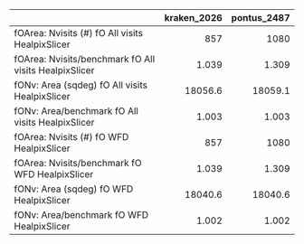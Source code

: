 |                                                       |   kraken_2026 |   pontus_2487 |
|:------------------------------------------------------|--------------:|--------------:|
| fOArea: Nvisits (#) fO All visits HealpixSlicer       |       857     |      1080     |
| fOArea: Nvisits/benchmark fO All visits HealpixSlicer |         1.039 |         1.309 |
| fONv: Area (sqdeg) fO All visits HealpixSlicer        |     18056.6   |     18059.1   |
| fONv: Area/benchmark fO All visits HealpixSlicer      |         1.003 |         1.003 |
| fOArea: Nvisits (#) fO WFD HealpixSlicer              |       857     |      1080     |
| fOArea: Nvisits/benchmark fO WFD HealpixSlicer        |         1.039 |         1.309 |
| fONv: Area (sqdeg) fO WFD HealpixSlicer               |     18040.6   |     18040.6   |
| fONv: Area/benchmark fO WFD HealpixSlicer             |         1.002 |         1.002 |
